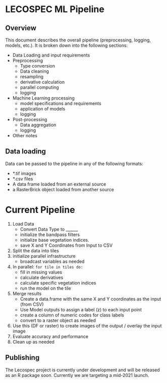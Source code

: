 # LECOSPEC ML Pipeline

## Overview

This document describes the overall pipeline (preprocessing, logging, models, etc.).  It is broken down into the following sections:
* Data Loading and input requirements
* Preprocessing
    * Type conversion
    * Data cleaning
    * resampling
    * derivative calculation
    * parallel computing
    * logging
* Machine Learning processing
    * model specifications and requirements
    * application of models
    * logging
* Post-processing
    * Data aggregation
    * logging
* Other notes


## Data loading

Data can be passed to the pipeline in any of the following formats:
* *.tif images
* *.csv files
* A data frame loaded from an external source
* a RasterBrick object loaded from another source

# Current Pipeline

1. Load Data
    * Convert Data Type to ______
    * initialize the bandpass filters
    * initialize base vegetation indices.
    * save X and Y Coordinates from Input to CSV
2. Split the data into tiles
3. initialize parallel infrastructure
    * broadcast variables as needed
4. In parallel: `for tile in tiles do:`
    * fill in missing values
    * calculate derivatives
    * calculate specific vegetation indices
    * run the model on the tile
5. Merge results
    * Create a data.frame with the same X and Y coordinates as the input (from CSV)
    * Use Model outputs to assign a label (z) to each input point
    * create a column of numeric codes for class labels
    * convert to a raster object as needed
6. Use this (DF or raster) to create images of the output / overlay the input image
7. Evaluate accuracy and performance
8. Clean up as needed

## Publishing

The Lecospec project is currently under development and will be released as an R package soon.  Currently we are targeting a mid-2021 launch.